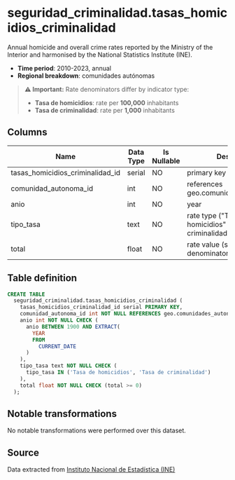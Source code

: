 # seguridad_criminalidad.tasas_homicidios_criminalidad

Annual homicide and overall crime rates reported by the Ministry of the Interior and harmonised by the National Statistics Institute (INE).

- **Time period**: 2010-2023, annual
- **Regional breakdown**: comunidades autónomas

> **⚠️ Important:** Rate denominators differ by indicator type:
> 
> - **Tasa de homicidios**: rate per **100,000** inhabitants
> - **Tasa de criminalidad**: rate per **1,000** inhabitants

## Columns

| Name | Data Type | Is Nullable | Description |
| --- | --- | --- | --- |
| tasas_homicidios_criminalidad_id | serial | NO | primary key |
| comunidad_autonoma_id | int | NO | references geo.comunidades_autonomas |
| anio | int | NO | year |
| tipo_tasa | text | NO | rate type ("Tasa de homicidios" or "Tasa de criminalidad") |
| total | float | NO | rate value (see note above for denominators) |

## Table definition

```sql
CREATE TABLE
  seguridad_criminalidad.tasas_homicidios_criminalidad (
    tasas_homicidios_criminalidad_id serial PRIMARY KEY,
    comunidad_autonoma_id int NOT NULL REFERENCES geo.comunidades_autonomas (comunidad_autonoma_id),
    anio int NOT NULL CHECK (
      anio BETWEEN 1900 AND EXTRACT(
        YEAR
        FROM
          CURRENT_DATE
      )
    ),
    tipo_tasa text NOT NULL CHECK (
      tipo_tasa IN ('Tasa de homicidios', 'Tasa de criminalidad')
    ),
    total float NOT NULL CHECK (total >= 0)
  );
```

## Notable transformations
No notable transformations were performed over this dataset.

## Source
Data extracted from <a href="https://www.ine.es/jaxi/Tabla.htm?path=/t00/ICV/dim6/l0/&file=61101.px&L=0" target="_blank">Instituto Nacional de Estadística (INE)</a>